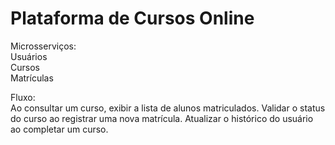 # Plataforma de Cursos Online
Microsserviços: <br> Usuários <br> Cursos <br> Matrículas <br>

Fluxo: <br>
Ao consultar um curso, exibir a lista de alunos matriculados.
Validar o status do curso ao registrar uma nova matrícula.
Atualizar o histórico do usuário ao completar um curso.
